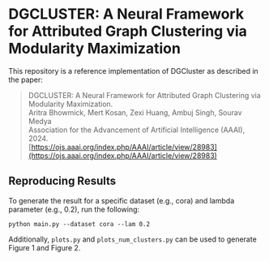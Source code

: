 # DGCLUSTER: A Neural Framework for Attributed Graph Clustering via Modularity Maximization

This repository is a reference implementation of DGCluster as described in the paper:
<br/>
> DGCLUSTER: A Neural Framework for Attributed Graph Clustering via Modularity Maximization.<br>
> Aritra Bhowmick, Mert Kosan, Zexi Huang, Ambuj Singh, Sourav Medya<br>
> Association for the Advancement of Artificial Intelligence (AAAI), 2024.<br>
> [https://ojs.aaai.org/index.php/AAAI/article/view/28983](https://ojs.aaai.org/index.php/AAAI/article/view/28983)






## Reproducing Results

To generate the result for a specific dataset (e.g., cora) and lambda parameter (e.g., 0.2), run the following:

```train
python main.py --dataset cora --lam 0.2
```


Additionally, `plots.py` and `plots_num_clusters.py` can be used to generate Figure 1 and Figure 2.

